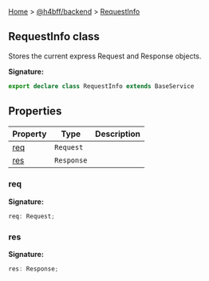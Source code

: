 [Home](/) &gt; [@h4bff/backend](../backend.md) &gt; [RequestInfo](RequestInfo.md)

## RequestInfo class

Stores the current express Request and Response objects.

<b>Signature:</b>

```typescript
export declare class RequestInfo extends BaseService 
```

## Properties

|  Property | Type | Description |
|  --- | --- | --- |
|  [req](RequestInfo.md#req) | <code>Request</code> |  |
|  [res](RequestInfo.md#res) | <code>Response</code> |  |

### req

<b>Signature:</b>

```typescript
req: Request;
```

### res

<b>Signature:</b>

```typescript
res: Response;
```
